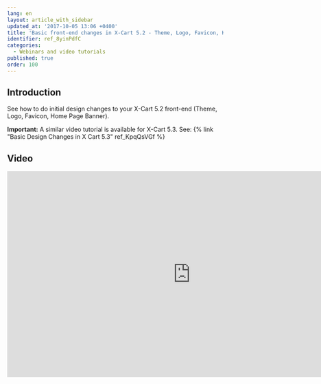 ```yaml
---
lang: en
layout: article_with_sidebar
updated_at: '2017-10-05 13:06 +0400'
title: 'Basic front-end changes in X-Cart 5.2 - Theme, Logo, Favicon, Home Page Banner'
identifier: ref_8yinPdfC
categories:
  - Webinars and video tutorials
published: true
order: 100
---
```


## Introduction

See how to do initial design changes to your X-Cart 5.2 front-end (Theme, Logo, Favicon, Home Page Banner).

**Important:** A similar video tutorial is available for X-Cart 5.3. See: {% link "Basic Design Changes in X Cart 5.3" ref_KpqQsVGf %}

## Video

<iframe class="youtube-player" type="text/html" style="width: 853px; height: 480px" src="https://www.youtube.com/embed/vMopVgFLDxQ" frameborder="0"></iframe>
